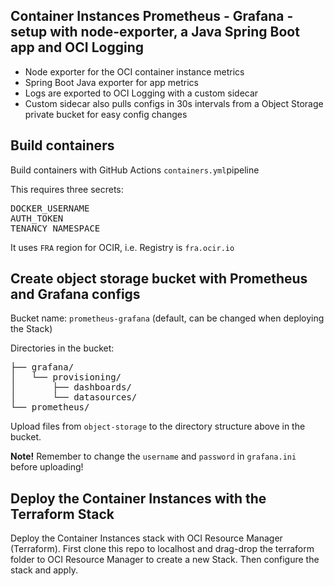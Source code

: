 ## Container Instances Prometheus - Grafana -setup with node-exporter, a Java Spring Boot app and OCI Logging

<ul>
<li>Node exporter for the OCI container instance metrics</li>
<li>Spring Boot Java exporter for app metrics</li>
<li>Logs are exported to OCI Logging with a custom sidecar</li>
<li>Custom sidecar also pulls configs in 30s intervals from a Object Storage private bucket for easy config changes</li>
</ul>

## Build containers

Build containers with GitHub Actions <code>containers.yml</code>pipeline
<p>
    
This requires three secrets:
<pre>
DOCKER_USERNAME
AUTH_TOKEN
TENANCY_NAMESPACE
</pre>

It uses <code>FRA</code> region for OCIR, i.e. Registry is <code>fra.ocir.io</code>

## Create object storage bucket with Prometheus and Grafana configs

Bucket name: <code>prometheus-grafana</code> (default, can be changed when deploying the Stack)
<p>
Directories in the bucket:
<pre>
├── grafana/
│   └── provisioning/
│       ├── dashboards/
│       └── datasources/
└── prometheus/
</pre>
Upload files from <code>object-storage</code> to the directory structure above in the bucket.
<p>
<b>Note!</b> Remember to change the <code>username</code> and <code>password</code> in <code>grafana.ini</code> before uploading!

## Deploy the Container Instances with the Terraform Stack

Deploy the Container Instances stack with OCI Resource Manager (Terraform). First clone this repo to localhost and drag-drop the terraform folder to OCI Resource Manager to create a new Stack. Then configure the stack and apply.
